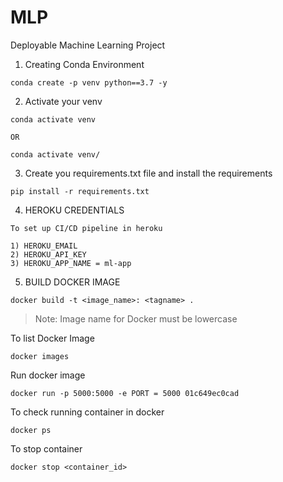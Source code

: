 # MLP
Deployable Machine Learning Project

1) Creating Conda Environment 
```
conda create -p venv python==3.7 -y
```
2) Activate your venv
```
conda activate venv 

OR

conda activate venv/
```

3) Create you requirements.txt file and install the requirements
```
pip install -r requirements.txt

```

4) HEROKU CREDENTIALS

``` 
To set up CI/CD pipeline in heroku

1) HEROKU_EMAIL
2) HEROKU_API_KEY
3) HEROKU_APP_NAME = ml-app

```

5) BUILD DOCKER IMAGE

```
docker build -t <image_name>: <tagname> .
```
> Note: Image name for Docker must be lowercase

To list Docker Image
```
docker images
```

Run docker image
```\
docker run -p 5000:5000 -e PORT = 5000 01c649ec0cad
```

To check running container in docker

```
docker ps
```

To stop container
```
docker stop <container_id>
```

